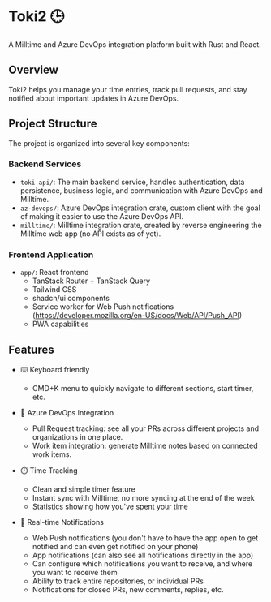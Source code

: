 # Toki2 🕒

A Milltime and Azure DevOps integration platform built with Rust and React.

## Overview

Toki2 helps you manage your time entries, track pull requests, and stay notified about important updates in Azure DevOps.

## Project Structure

The project is organized into several key components:

### Backend Services

- `toki-api/`: The main backend service, handles authentication, data persistence, business logic, and communication with Azure DevOps and Milltime.
- `az-devops/`: Azure DevOps integration crate, custom client with the goal of making it easier to use the Azure DevOps API.
- `milltime/`: Milltime integration crate, created by reverse engineering the Milltime web app (no API exists as of yet).

### Frontend Application

- `app/`: React frontend
  - TanStack Router + TanStack Query
  - Tailwind CSS
  - shadcn/ui components
  - Service worker for Web Push notifications (https://developer.mozilla.org/en-US/docs/Web/API/Push_API)
  - PWA capabilities

## Features

- ⌨️ Keyboard friendly

  - CMD+K menu to quickly navigate to different sections, start timer, etc.

- 🔄 Azure DevOps Integration

  - Pull Request tracking: see all your PRs across different projects and organizations in one place.
  - Work item integration: generate Milltime notes based on connected work items.

- ⏱️ Time Tracking

  - Clean and simple timer feature
  - Instant sync with Milltime, no more syncing at the end of the week
  - Statistics showing how you've spent your time

- 🔔 Real-time Notifications
  - Web Push notifications (you don't have to have the app open to get notified and can even get notified on your phone)
  - App notifications (can also see all notifications directly in the app)
  - Can configure which notifications you want to receive, and where you want to receive them
  - Ability to track entire repositories, or individual PRs
  - Notifications for closed PRs, new comments, replies, etc.
